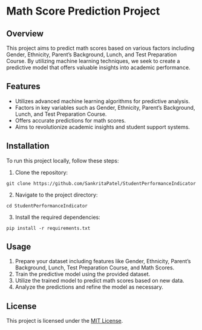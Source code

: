 # Math Score Prediction Project

## Overview
This project aims to predict math scores based on various factors including Gender, Ethnicity, Parent’s Background, Lunch, and Test Preparation Course. By utilizing machine learning techniques, we seek to create a predictive model that offers valuable insights into academic performance.

## Features
- Utilizes advanced machine learning algorithms for predictive analysis.
- Factors in key variables such as Gender, Ethnicity, Parent’s Background, Lunch, and Test Preparation Course.
- Offers accurate predictions for math scores.
- Aims to revolutionize academic insights and student support systems.

## Installation
To run this project locally, follow these steps:

1. Clone the repository:
```
git clone https://github.com/SankritaPatel/StudentPerformanceIndicator
```
2. Navigate to the project directory:
```
cd StudentPerformanceIndicator
```
3. Install the required dependencies:
```
pip install -r requirements.txt
```

## Usage
1. Prepare your dataset including features like Gender, Ethnicity, Parent’s Background, Lunch, Test Preparation Course, and Math Scores.
2. Train the predictive model using the provided dataset.
3. Utilize the trained model to predict math scores based on new data.
4. Analyze the predictions and refine the model as necessary.

## License
This project is licensed under the [MIT License](LICENSE).
